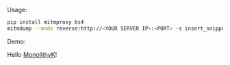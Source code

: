 
Usage:

```bash
pip install mitmproxy bs4
mitmdump --mode reverse:http://<YOUR SERVER IP>:<PORT> -s insert_snippet.py
```

Demo:



Hello [MonolithyK](https://www.reddit.com/user/MonolithyK/)!

